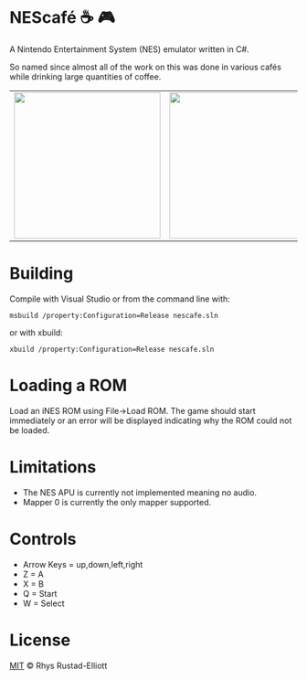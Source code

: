# NEScafé :coffee: :video_game:

A Nintendo Entertainment System (NES) emulator written in C#.

So named since almost all of the work on this was done in various cafés while 
drinking large quantities of coffee.

<table align="center">
    <tr>
        <td>
            <img src="https://i.imgur.com/wrbREgx.gif" width="256px">
        </td>
        <td>
            <img src="https://i.imgur.com/iNMi9zC.gif" width="256px">
        </td>
    </tr>
</table>

# Building

Compile with Visual Studio or from the command line with:

`msbuild /property:Configuration=Release nescafe.sln`

or with xbuild:

`xbuild /property:Configuration=Release nescafe.sln`

# Loading a ROM

Load an iNES ROM using File->Load ROM. The game should start immediately
or an error will be displayed indicating why the ROM could not be loaded.

# Limitations

- The NES APU is currently not implemented meaning no audio.
- Mapper 0 is currently the only mapper supported.

# Controls

- Arrow Keys = up,down,left,right
- Z = A
- X = B
- Q = Start
- W = Select

# License

[MIT](https://github.com/GunshipPenguin/nescafe/blob/master/LICENSE) © Rhys Rustad-Elliott